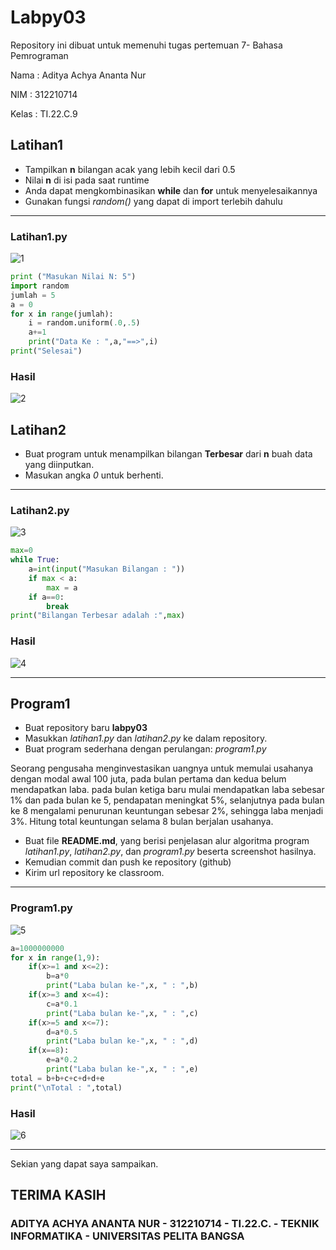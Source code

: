 # Labpy03
Repository ini dibuat untuk memenuhi tugas pertemuan 7- Bahasa Pemrograman

Nama    :   Aditya Achya Ananta Nur

NIM     :   312210714

Kelas   :   TI.22.C.9

## Latihan1
* Tampilkan **n** bilangan acak yang lebih kecil dari 0.5
* Nilai **n** di isi pada saat runtime
* Anda dapat mengkombinasikan **while** dan **for** untuk menyelesaikannya
* Gunakan fungsi *random()* yang dapat di import terlebih dahulu
-----------

### Latihan1.py

![1](https://user-images.githubusercontent.com/123864099/215340203-9f6b4ddf-c639-4614-8b70-3c628acca98c.PNG)


```Python
print ("Masukan Nilai N: 5")
import random
jumlah = 5
a = 0
for x in range(jumlah):
    i = random.uniform(.0,.5)
    a+=1
    print("Data Ke : ",a,"==>",i)
print("Selesai")
```
### Hasil

![2](https://user-images.githubusercontent.com/123864099/215340222-eacc95b1-7e2b-4de9-a8ff-7c6012162710.PNG)

## Latihan2

* Buat program untuk menampilkan bilangan **Terbesar** dari **n** buah data yang diinputkan.
* Masukan angka *0* untuk berhenti.
-----------

### Latihan2.py

![3](https://user-images.githubusercontent.com/123864099/215340317-ccb0016c-055a-4239-8066-f7513d6287a7.PNG)

```Python
max=0
while True:
    a=int(input("Masukan Bilangan : "))
    if max < a:
        max = a
    if a==0:
        break
print("Bilangan Terbesar adalah :",max)
```
### Hasil

![4](https://user-images.githubusercontent.com/123864099/215340390-85f71b72-71dc-4a3d-9fe3-4e7b1f79fdc4.PNG)

-----------
## Program1
* Buat repository baru **labpy03** 
* Masukkan *latihan1.py* dan *latihan2.py* ke dalam repository. 
* Buat program sederhana dengan perulangan: *program1.py*

Seorang pengusaha menginvestasikan uangnya untuk memulai usahanya dengan modal awal 100 juta, pada bulan pertama dan kedua belum mendapatkan laba. pada bulan ketiga baru mulai mendapatkan laba sebesar 1% dan pada bulan ke 5, pendapatan meningkat 5%, selanjutnya pada bulan ke 8 mengalami penurunan keuntungan sebesar 2%, sehingga laba menjadi 3%. Hitung total keuntungan selama 8 bulan berjalan usahanya.

* Buat file **README.md**, yang berisi penjelasan alur algoritma program *latihan1.py*, *latihan2.py*, dan *program1.py* beserta screenshot hasilnya.
* Kemudian commit dan push ke repository (github) 
* Kirim url repository ke classroom. 
-----------

### Program1.py

![5](https://user-images.githubusercontent.com/123864099/215340500-98c3cfe4-929c-4a21-9b7c-3f0e32ab53f6.PNG)

```Python
a=1000000000
for x in range(1,9):
    if(x>=1 and x<=2):
        b=a*0
        print("Laba bulan ke-",x, " : ",b)
    if(x>=3 and x<=4):
        c=a*0.1
        print("Laba bulan ke-",x, " : ",c)
    if(x>=5 and x<=7):
        d=a*0.5
        print("Laba bulan ke-",x, " : ",d)
    if(x==8):
        e=a*0.2
        print("Laba bulan ke-",x, " : ",e)
total = b+b+c+c+d+d+e
print("\nTotal : ",total)
```
### Hasil

![6](https://user-images.githubusercontent.com/123864099/215340547-9854dfab-dee6-438f-ba68-a3e149c898b0.PNG)

-----------

Sekian yang dapat saya sampaikan.

## TERIMA KASIH
### ADITYA ACHYA ANANTA NUR - 312210714 - TI.22.C. - TEKNIK INFORMATIKA - UNIVERSITAS PELITA BANGSA
